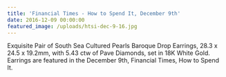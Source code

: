 ```yaml
---
title: 'Financial Times - How to Spend It, December 9th'
date: 2016-12-09 00:00:00
featured_image: /uploads/htsi-dec-9-16.jpg
---
```

Exquisite Pair of South Sea Cultured Pearls Baroque Drop Earrings, 28.3 x 24.5 x 19.2mm, with 5.43 ctw of Pave Diamonds, set in 18K White Gold. Earrings are featured in the December 9th, Financial Times, How to Spend It.